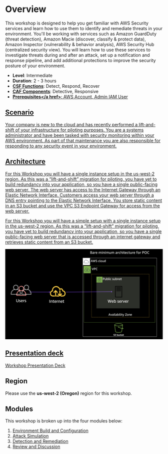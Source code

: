 # Overview

This workshop is designed to help you get familiar with AWS Security services and learn how to use them to identify and remediate threats in your environment. You'll be working with services such as Amazon GuardDuty (threat detection), Amazon Macie (discover, classify & protect data), Amazon Inspector (vulnerability & behavior analysis), AWS Security Hub (centralized security view). You will learn how to use these services to investigate threats during and after an attack, set up a notification and response pipeline, and add additional protections to improve the security posture of your environment.

* **Level**: Intermediate
* **Duration**: 2 - 3 hours
* **<a href="https://www.nist.gov/cyberframework/online-learning/components-framework" target="_blank">CSF Functions</a>**: Detect, Respond, Recover
* **<a href="https://d0.awsstatic.com/whitepapers/AWS_CAF_Security_Perspective.pdf" target="_blank">CAF Components</a>**: Detective, Responsive
* **<a href="https://awssecworkshops.com/getting-started/" target="_blank">Prerequisites</a href>**: AWS Account, Admin IAM User

## Scenario

Your company is new to the cloud and has recently performed a lift-and-shift of your infrastructure for piloting purposes.  You are a systems administrator and have been tasked with security monitoring within your AWS environment.  As part of that maintenance you are also responsible for responding to any security event in your environment.

## Architecture

For this Workshop you will have a single instance setup in the us-west-2 region. As this was a “lift-and-shift” migration for piloting, you have yet to build redundancy into your application, so you have a single public-facing web server. The web server has access to the Internet Gateway through an Elastic Network Interface. Customers access your web server through a DNS entry pointing to the Elastic Network Interface. You store static content in an S3 bucket and use the VPC S3 Endpoint Gateway for access from the web server.

For this Workshop you will have a simple setup with a single instance setup in the us-west-2 region. As this was a “lift-and-shift” migration for piloting, you have yet to build redundancy into your application, so you have a single public-facing web server that is accessed through an internet gateway and retrieves static content from an S3 bucket.

![Architecture](./images/diagram-basic-arch-v2.png "Workload Architecture")

## Presentation deck
[Workshop Presentation Deck](./threat-detect-workshop-presentation.pdf)

## Region
Please use the **us-west-2 (Oregon)** region for this workshop.

## Modules

This workshop is broken up into the four modules below: 

1. [Environment Build and Configuration](./01-environment-setup.md)
2. [Attack Simulation](./02-attack-simulation.md) 
3. [Detection and Remediation](./03-detection-and-remediation.md) 
4. [Review and Discussion](./04-review-and-discussion.md)
